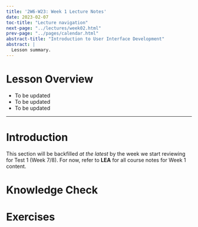 ```yaml
---
title: '2W6-W23: Week 1 Lecture Notes'
date: 2023-02-07
toc-title: "Lecture navigation"
next-page: "../lectures/week02.html"
prev-page: "../pages/calendar.html"
abstract-title: "Introduction to User Interface Development"
abstract: |
  Lesson summary.
---
```


# Lesson Overview

- To be updated
- To be updated
- To be updated

---

# Introduction

This section will be backfilled *at the latest* by the week we start reviewing for Test 1 (Week 7/8). For now, refer to **LEA** for all course notes for Week 1 content.

# Knowledge Check

# Exercises

